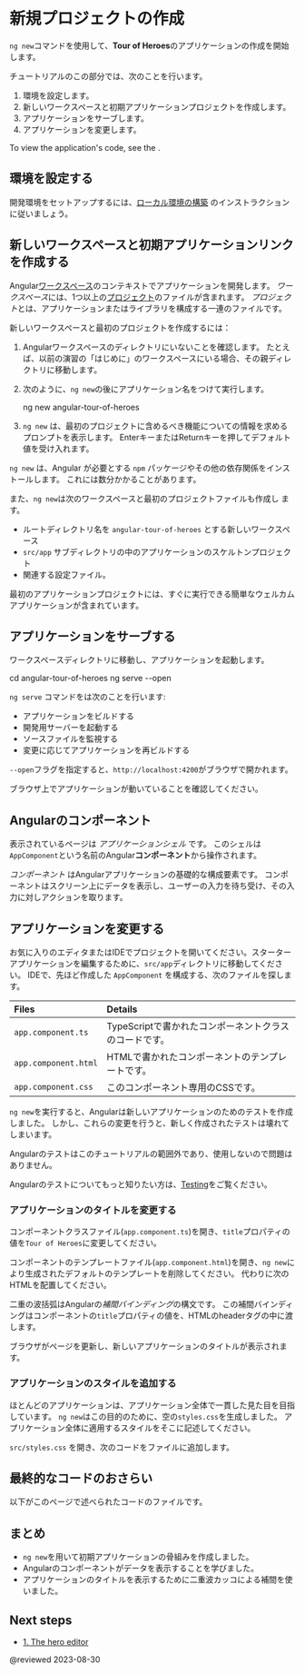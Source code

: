 # 新規プロジェクトの作成

`ng new`コマンドを使用して、**Tour of Heroes**のアプリケーションの作成を開始します。

チュートリアルのこの部分では、次のことを行います。

1.  環境を設定します。
1.  新しいワークスペースと初期アプリケーションプロジェクトを作成します。
1.  アプリケーションをサーブします。
1.  アプリケーションを変更します。

<div class="alert is-helpful">

To view the application's code, see the <live-example></live-example>.

</div>

## 環境を設定する

開発環境をセットアップするには、[ローカル環境の構築](guide/setup-local "Setting up for Local Development") のインストラクションに従いましょう。

## 新しいワークスペースと初期アプリケーションリンクを作成する

Angular[ワークスペース](guide/glossary#workspace)のコンテキストでアプリケーションを開発します。
*ワークスペース*には、1つ以上の[プロジェクト](guide/glossary#project)のファイルが含まれます。
*プロジェクト*とは、アプリケーションまたはライブラリを構成する一連のファイルです。

新しいワークスペースと最初のプロジェクトを作成するには：

1.  Angularワークスペースのディレクトリにいないことを確認します。
    たとえば、以前の演習の「はじめに」のワークスペースにいる場合、その親ディレクトリに移動します。

2.  次のように、`ng new`の後にアプリケーション名をつけて実行します。

    <code-example format="shell" language="shell">

    ng new angular-tour-of-heroes

    </code-example>

3.  `ng new` は、最初のプロジェクトに含めるべき機能についての情報を求めるプロンプトを表示します。
    EnterキーまたはReturnキーを押してデフォルト値を受け入れます。

`ng new` は、Angular が必要とする `npm` パッケージやその他の依存関係をインストールします。
これには数分かかることがあります。

また、`ng new`は次のワークスペースと最初のプロジェクトファイルも作成し
ます。

*   ルートディレクトリ名を `angular-tour-of-heroes` とする新しいワークスペース
*    `src/app` サブディレクトリの中のアプリケーションのスケルトンプロジェクト
*   関連する設定ファイル。

最初のアプリケーションプロジェクトには、すぐに実行できる簡単なウェルカムアプリケーションが含まれています。

## アプリケーションをサーブする

ワークスペースディレクトリに移動し、アプリケーションを起動します。

<code-example format="shell" language="shell">

cd angular-tour-of-heroes
ng serve --open

</code-example>

<div class="alert is-helpful">

`ng serve` コマンドをは次のことを行います:

* アプリケーションをビルドする
* 開発用サーバーを起動する
* ソースファイルを監視する
* 変更に応じてアプリケーションを再ビルドする

`--open`フラグを指定すると、`http://localhost:4200`がブラウザで開かれます。

</div>

ブラウザ上でアプリケーションが動いていることを確認してください。

## Angularのコンポーネント

表示されているページは _アプリケーションシェル_ です。
このシェルは`AppComponent`という名前のAngular**コンポーネント**から操作されます。

_コンポーネント_ はAngularアプリケーションの基礎的な構成要素です。
コンポーネントはスクリーン上にデータを表示し、ユーザーの入力を待ち受け、その入力に対しアクションを取ります。

## アプリケーションを変更する

お気に入りのエディタまたはIDEでプロジェクトを開いてください。スターターアプリケーションを編集するために、`src/app`ディレクトリに移動してください。
IDEで、先ほど作成した `AppComponent` を構成する、次のファイルを探します。

| Files                | Details |
|:---                  |:---     |
| `app.component.ts` | TypeScriptで書かれたコンポーネントクラスのコードです。 |
| `app.component.html` | HTMLで書かれたコンポーネントのテンプレートです。 |
| `app.component.css` | このコンポーネント専用のCSSです。 |

<div class="alert is-important">

`ng new`を実行すると、Angularは新しいアプリケーションのためのテストを作成しました。
しかし、これらの変更を行うと、新しく作成されたテストは壊れてしまいます。

Angularのテストはこのチュートリアルの範囲外であり、使用しないので問題はありません。

Angularのテストについてもっと知りたい方は、[Testing](guide/testing)をご覧ください。

</div>

### アプリケーションのタイトルを変更する

コンポーネントクラスファイル(`app.component.ts`)を開き、`title`プロパティの値を`Tour of Heroes`に変更してください。

<code-example header="app.component.ts (class title property)" path="toh-pt0/src/app/app.component.ts" region="set-title"></code-example>

コンポーネントのテンプレートファイル(`app.component.html`)を開き、`ng new`により生成されたデフォルトのテンプレートを削除してください。
代わりに次のHTMLを配置してください。

<code-example header="app.component.html (template)" path="toh-pt0/src/app/app.component.html"></code-example>

二重の波括弧はAngularの*補間バインディング*の構文です。
この補間バインディングはコンポーネントの`title`プロパティの値を、HTMLのheaderタグの中に渡します。

ブラウザがページを更新し、新しいアプリケーションのタイトルが表示されます。

<a id="app-wide-styles"></a>

### アプリケーションのスタイルを追加する

ほとんどのアプリケーションは、アプリケーション全体で一貫した見た目を目指しています。
`ng new`はこの目的のために、空の`styles.css`を生成しました。
アプリケーション全体に適用するスタイルをそこに記述してください。

`src/styles.css` を開き、次のコードをファイルに追加します。

<code-example header="src/styles.css (excerpt)" path="toh-pt0/src/styles.1.css"></code-example>

## 最終的なコードのおさらい

以下がこのページで述べられたコードのファイルです。

<code-tabs>
    <code-pane header="src/app/app.component.ts" path="toh-pt0/src/app/app.component.ts"></code-pane>
    <code-pane header="src/app/app.component.html" path="toh-pt0/src/app/app.component.html"></code-pane>
    <code-pane header="src/styles.css (excerpt)" path="toh-pt0/src/styles.1.css"></code-pane>
</code-tabs>

## まとめ

*   `ng new`を用いて初期アプリケーションの骨組みを作成しました。
*   Angularのコンポーネントがデータを表示することを学びました。
*   アプリケーションのタイトルを表示するために二重波カッコによる補間を使いました。

## Next steps

*  [1. The hero editor](tutorial/tour-of-heroes/toh-pt1)

@reviewed 2023-08-30

